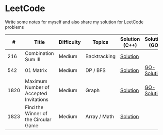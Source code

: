 # LeetCode
Write some notes for myself and also share my solution for LeetCode problems

\# | Title | Difficulty | Topics | Solution (C++) | Solution (GO)
---|---|---|---|---|---
216 | Combination Sum III | Medium | Backtracking | [Solution](leetcode/0216-Combination-Sum-III) | 
542 | 01 Matrix | Medium | DP / BFS | [Solution](leetcode/0542-01-Matrix) | [GO-Solution](leetcode/0542-01-Matrix/go)
1820 | Maximum Number of Accepted Invitations | Medium | Graph | [Solution](leetcode/1820-Maximum-Number-of-Accepted-Invitations) | [GO-Solution](leetcode/1820-Maximum-Number-of-Accepted-Invitations/go/)
1823 | Find the Winner of the Circular Game | Medium | Array / Math | [Solution](leetcode/1823-Find-the-Winner-of-the-Circular-Game) | 